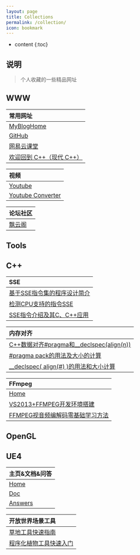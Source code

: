 ```yaml
---
layout: page
title: Collections
permalink: /collection/
icon: bookmark
---
```


* content
{:toc}

## 说明

> 个人收藏的一些精品网址

## WWW

| 常用网址 |
| :------- |
| [MyBlogHome](http://blog.illidan.org/) |
| [GitHub](https://github.com/) |
| [网易云课堂](http://study.163.com/) |
| [欢迎回到 C++（现代 C++）](https://msdn.microsoft.com/zh-cn/library/hh279654.aspx) |


| 视频 |
| :------- |
| [Youtube](https://www.youtube.com/) |
| [Youtube Converter](http://www.clipconverter.cc/) |

| 论坛社区 |
| :------- |
| [飘云阁](http://www.chinapyg.com/) |

## Tools


## C++

| SSE |
| :------- |
| [基于SSE指令集的程序设计简介](http://blog.csdn.net/delphihero/article/details/1270104) |
| [检测CPU支持的指令SSE](http://blog.csdn.net/delphihero/article/details/411309) |
| [SSE指令介绍及其C、C++应用](http://blog.csdn.net/delphihero/article/details/1270069) |

| 内存对齐 |
| :------- |
| [C++数据对齐#pragma和__declspec(align(n))](http://blog.csdn.net/bytxl/article/details/49330023) |
| [#pragma pack的用法及大小的计算](http://www.cppblog.com/deercoder/archive/2011/03/13/141717.html) |
| [__declspec( align(#) )的用法和大小计算](http://www.cppblog.com/deercoder/archive/2011/03/13/141747.html) |

| FFmpeg |
| :------- |
| [Home](https://ffmpeg.org/) |
| [VS2013+FFMPEG开发环境搭建](http://blog.csdn.net/spaceyqy/article/details/43115391) |
| [FFMPEG视音频编解码零基础学习方法](http://blog.csdn.net/leixiaohua1020/article/details/15811977)|

## OpenGL


## UE4

| 主页&文档&问答 |
| :------- |
| [Home](https://www.unrealengine.com/) |
| [Doc](https://docs.unrealengine.com/latest/INT/) |
| [Answers](https://answers.unrealengine.com/) |

| 开放世界场景工具 |
| :------- |
| [草地工具快速指南](https://docs-origin.unrealengine.com/latest/CHN/Engine/OpenWorldTools/Grass/QuickStart/index.html) |
| [程序化植物工具快速入门](https://docs-origin.unrealengine.com/latest/CHN/Engine/OpenWorldTools/ProceduralFoliage/QuickStart/index.html) |

